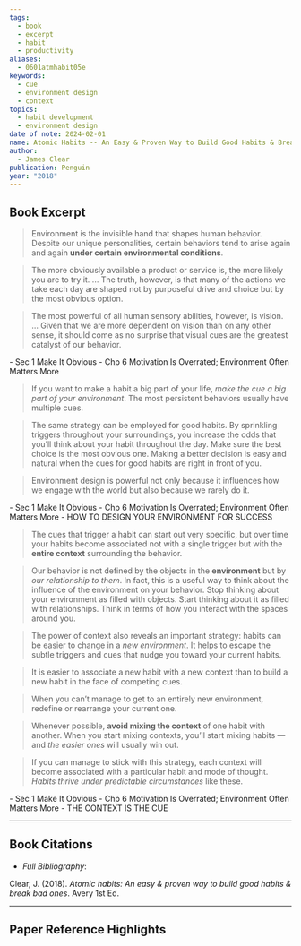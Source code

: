```yaml
---
tags:
  - book
  - excerpt
  - habit
  - productivity
aliases:
  - 0601atmhabit05e
keywords:
  - cue
  - environment design
  - context
topics:
  - habit development
  - environment design
date of note: 2024-02-01
name: Atomic Habits -- An Easy & Proven Way to Build Good Habits & Break Bad Ones
author:
  - James Clear
publication: Penguin
year: "2018"
---
```


## Book Excerpt

> Environment is the invisible hand that shapes human behavior. Despite our unique personalities, certain behaviors tend to arise again and again **under certain environmental conditions**.

> The more obviously available a product or service is, the more likely you are to try it. ... The truth, however, is that many of the actions we take each day are shaped not by purposeful drive and choice but by the most obvious option.

> The most powerful of all human sensory abilities, however, is vision. ... Given that we are more dependent on vision than on any other sense, it should come as no surprise that visual cues are the greatest catalyst of our behavior. 

\- Sec 1 Make It Obvious
\- Chp 6 Motivation Is Overrated; Environment Often Matters More


> If you want to make a habit a big part of your life, _make the cue a big part of your environment_. The most persistent behaviors usually have multiple cues. 

> The same strategy can be employed for good habits. By sprinkling triggers throughout your surroundings, you increase the odds that you’ll think about your habit throughout the day. Make sure the best choice is the most obvious one. Making a better decision is easy and natural when the cues for good habits are right in front of you.

> Environment design is powerful not only because it influences how we engage with the world but also because we rarely do it.

\- Sec 1 Make It Obvious
\- Chp 6 Motivation Is Overrated; Environment Often Matters More
\- HOW TO DESIGN YOUR ENVIRONMENT FOR SUCCESS

> The cues that trigger a habit can start out very specific, but over time your habits become associated not with a single trigger but with the **entire context** surrounding the behavior.

> Our behavior is not defined by the objects in the **environment** but by _our relationship to them_. In fact, this is a useful way to think about the influence of the environment on your behavior. Stop thinking about your environment as filled with objects. Start thinking about it as filled with relationships. Think in terms of how you interact with the spaces around you. 

> The power of context also reveals an important strategy: habits can be easier to change in a _new environment_. It helps to escape the subtle triggers and cues that nudge you toward your current habits. 

> It is easier to associate a new habit with a new context than to build a new habit in the face of competing cues.

> When you can’t manage to get to an entirely new environment, redefine or rearrange your current one.

> Whenever possible, **avoid mixing the context** of one habit with another. When you start mixing contexts, you’ll start mixing habits — and _the easier ones_ will usually win out.

>If you can manage to stick with this strategy, each context will become associated with a particular habit and mode of thought. _Habits thrive under predictable circumstances_ like these. 

\- Sec 1 Make It Obvious
\- Chp 6 Motivation Is Overrated; Environment Often Matters More
\- THE CONTEXT IS THE CUE



----------
## Book Citations

- *Full Bibliography*:

Clear, J. (2018). _Atomic habits: An easy & proven way to build good habits & break bad ones_. Avery 1st Ed.


-----------
##  Paper Reference Highlights
